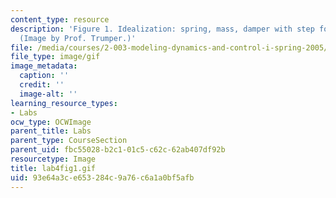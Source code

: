 ```yaml
---
content_type: resource
description: 'Figure 1. Idealization: spring, mass, damper with step force input.
  (Image by Prof. Trumper.)'
file: /media/courses/2-003-modeling-dynamics-and-control-i-spring-2005/93e64a3ce653284c9a76c6a1a0bf5afb_lab4fig1.gif
file_type: image/gif
image_metadata:
  caption: ''
  credit: ''
  image-alt: ''
learning_resource_types:
- Labs
ocw_type: OCWImage
parent_title: Labs
parent_type: CourseSection
parent_uid: fbc55028-b2c1-01c5-c62c-62ab407df92b
resourcetype: Image
title: lab4fig1.gif
uid: 93e64a3c-e653-284c-9a76-c6a1a0bf5afb
---
```

